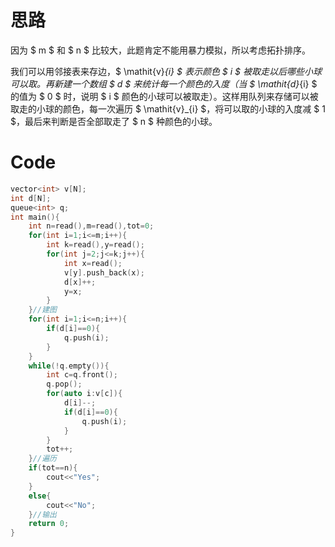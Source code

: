 # 思路

因为 $ m $ 和 $ n $ 比较大，此题肯定不能用暴力模拟，所以考虑拓扑排序。

我们可以用邻接表来存边，$ \mathit{v}_{i} $ 表示颜色 $ i $ 被取走以后哪些小球可以取。再新建一个数组 $ d $ 来统计每一个颜色的入度（当 $ \mathit{d}_{i} $  的值为 $ 0 $ 时，说明 $ i $ 颜色的小球可以被取走）。这样用队列来存储可以被取走的小球的颜色，每一次遍历 $ \mathit{v}_{i} $，将可以取的小球的入度减 $ 1 $，最后来判断是否全部取走了 $ n $ 种颜色的小球。

# Code
```cpp
vector<int> v[N];
int d[N];
queue<int> q;
int main(){
	int n=read(),m=read(),tot=0;
	for(int i=1;i<=m;i++){
		int k=read(),y=read();
		for(int j=2;j<=k;j++){
			int x=read();
			v[y].push_back(x);
			d[x]++;
			y=x;
		}
	}//建图
	for(int i=1;i<=n;i++){
		if(d[i]==0){
			q.push(i);
		}
	}
	while(!q.empty()){
		int c=q.front();
		q.pop();
		for(auto i:v[c]){
			d[i]--;
			if(d[i]==0){
				q.push(i);
			}
		}
		tot++;
	}//遍历
	if(tot==n){
		cout<<"Yes";
	}
	else{
		cout<<"No";
	}//输出
	return 0;
}
```